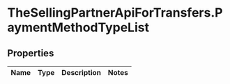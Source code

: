 # TheSellingPartnerApiForTransfers.PaymentMethodTypeList

## Properties
Name | Type | Description | Notes
------------ | ------------- | ------------- | -------------



